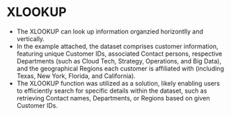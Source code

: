# XLOOKUP

- The XLOOKUP can look up information organzied horizontlly and vertically.
- In the example attached, the dataset comprises customer information, featuring unique Customer IDs, associated Contact persons, respective Departments (such as Cloud Tech, Strategy, Operations, and Big Data), and the geographical Regions each customer is affiliated with (including Texas, New York, Florida, and California).
- The XLOOKUP function was utilized as a solution, likely enabling users to efficiently search for specific details within the dataset, such as retrieving Contact names, Departments, or Regions based on given Customer IDs.  
